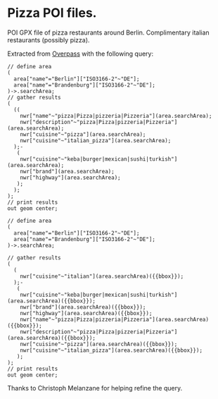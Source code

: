 # Pizza POI files.
POI GPX file of pizza restaurants around Berlin.
Complimentary italian restaurants (possibly pizza).

Extracted from [Overpass]() with the following query:
```overpass
// define area
(
  area["name"="Berlin"]["ISO3166-2"~"DE"];
  area["name"="Brandenburg"]["ISO3166-2"~"DE"];
)->.searchArea;
// gather results
(
  ((
    nwr["name"~"pizza|Pizza|pizzeria|Pizzeria"](area.searchArea);
    nwr["description"~"pizza|Pizza|pizzeria|Pizzeria"](area.searchArea);
    nwr["cuisine"~"pizza"](area.searchArea);
    nwr["cuisine"~"italian_pizza"](area.searchArea);
  );- 
   (
    nwr["cuisine"~"keba|burger|mexican|sushi|turkish"](area.searchArea);
    nwr["brand"](area.searchArea);
    nwr["highway"](area.searchArea);
   );
  );
);
// print results
out geom center;
```

```overpass
// define area
(
  area["name"="Berlin"]["ISO3166-2"~"DE"];
  area["name"="Brandenburg"]["ISO3166-2"~"DE"];
)->.searchArea;

// gather results
(
  (
	nwr["cuisine"~"italian"](area.searchArea)({{bbox}});
  );- 
   (
    nwr["cuisine"~"keba|burger|mexican|sushi|turkish"](area.searchArea)({{bbox}});
    nwr["brand"](area.searchArea)({{bbox}});
    nwr["highway"](area.searchArea)({{bbox}});
    nwr["name"~"pizza|Pizza|pizzeria|Pizzeria"](area.searchArea)({{bbox}});
    nwr["description"~"pizza|Pizza|pizzeria|Pizzeria"](area.searchArea)({{bbox}});
    nwr["cuisine"~"pizza"](area.searchArea)({{bbox}});
    nwr["cuisine"~"italian_pizza"](area.searchArea)({{bbox}});
   );
);
// print results
out geom center;
```

Thanks to Christoph Melanzane for helping refine the query.